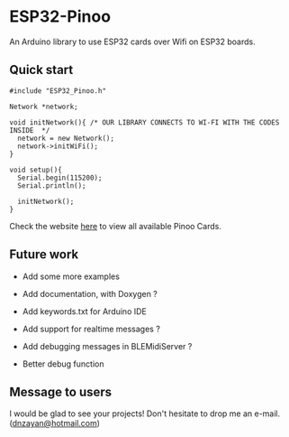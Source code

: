 # ESP32-Pinoo
An Arduino library to use ESP32 cards over Wifi on ESP32 boards.


Quick start
-----------

```
#include "ESP32_Pinoo.h"      

Network *network;

void initNetwork(){ /* OUR LIBRARY CONNECTS TO WI-FI WITH THE CODES INSIDE  */
  network = new Network();
  network->initWiFi();
}

void setup(){
  Serial.begin(115200);
  Serial.println();
  
  initNetwork();
}
```

Check the website [here](https://www.pinoo.io/) to view all available Pinoo Cards.

Future work
-----------

- Add some more examples
- Add documentation, with Doxygen ?
- Add keywords.txt for Arduino IDE

- Add support for realtime messages ?
- Add debugging messages in BLEMidiServer ?
- Better debug function

Message to users
----------------
I would be glad to see your projects! Don't hesitate to drop me an e-mail. (dnzayan@hotmail.com)
